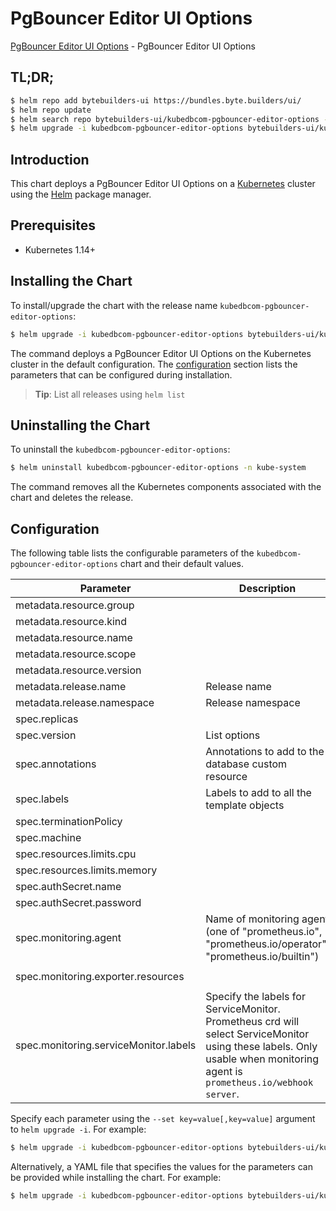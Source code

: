 # PgBouncer Editor UI Options

[PgBouncer Editor UI Options](https://byte.builders) - PgBouncer Editor UI Options

## TL;DR;

```bash
$ helm repo add bytebuilders-ui https://bundles.byte.builders/ui/
$ helm repo update
$ helm search repo bytebuilders-ui/kubedbcom-pgbouncer-editor-options --version=v0.4.21
$ helm upgrade -i kubedbcom-pgbouncer-editor-options bytebuilders-ui/kubedbcom-pgbouncer-editor-options -n kube-system --create-namespace --version=v0.4.21
```

## Introduction

This chart deploys a PgBouncer Editor UI Options on a [Kubernetes](http://kubernetes.io) cluster using the [Helm](https://helm.sh) package manager.

## Prerequisites

- Kubernetes 1.14+

## Installing the Chart

To install/upgrade the chart with the release name `kubedbcom-pgbouncer-editor-options`:

```bash
$ helm upgrade -i kubedbcom-pgbouncer-editor-options bytebuilders-ui/kubedbcom-pgbouncer-editor-options -n kube-system --create-namespace --version=v0.4.21
```

The command deploys a PgBouncer Editor UI Options on the Kubernetes cluster in the default configuration. The [configuration](#configuration) section lists the parameters that can be configured during installation.

> **Tip**: List all releases using `helm list`

## Uninstalling the Chart

To uninstall the `kubedbcom-pgbouncer-editor-options`:

```bash
$ helm uninstall kubedbcom-pgbouncer-editor-options -n kube-system
```

The command removes all the Kubernetes components associated with the chart and deletes the release.

## Configuration

The following table lists the configurable parameters of the `kubedbcom-pgbouncer-editor-options` chart and their default values.

|               Parameter               |                                                                                Description                                                                                |                          Default                          |
|---------------------------------------|---------------------------------------------------------------------------------------------------------------------------------------------------------------------------|-----------------------------------------------------------|
| metadata.resource.group               |                                                                                                                                                                           | <code>kubedb.com</code>                                   |
| metadata.resource.kind                |                                                                                                                                                                           | <code>PgBouncer</code>                                    |
| metadata.resource.name                |                                                                                                                                                                           | <code>pgbouncers</code>                                   |
| metadata.resource.scope               |                                                                                                                                                                           | <code>Namespaced</code>                                   |
| metadata.resource.version             |                                                                                                                                                                           | <code>v1alpha2</code>                                     |
| metadata.release.name                 | Release name                                                                                                                                                              | <code>""</code>                                           |
| metadata.release.namespace            | Release namespace                                                                                                                                                         | <code>""</code>                                           |
| spec.replicas                         |                                                                                                                                                                           | <code>1</code>                                            |
| spec.version                          | List options                                                                                                                                                              | <code>1.18.0</code>                                       |
| spec.annotations                      | Annotations to add to the database custom resource                                                                                                                        | <code>{}</code>                                           |
| spec.labels                           | Labels to add to all the template objects                                                                                                                                 | <code>{}</code>                                           |
| spec.terminationPolicy                |                                                                                                                                                                           | <code>WipeOut</code>                                      |
| spec.machine                          |                                                                                                                                                                           | <code>""</code>                                           |
| spec.resources.limits.cpu             |                                                                                                                                                                           | <code>500m</code>                                         |
| spec.resources.limits.memory          |                                                                                                                                                                           | <code>1Gi</code>                                          |
| spec.authSecret.name                  |                                                                                                                                                                           | <code>""</code>                                           |
| spec.authSecret.password              |                                                                                                                                                                           | <code>""</code>                                           |
| spec.monitoring.agent                 | Name of monitoring agent (one of "prometheus.io", "prometheus.io/operator", "prometheus.io/builtin")                                                                      | <code>prometheus.io/operator</code>                       |
| spec.monitoring.exporter.resources    |                                                                                                                                                                           | <code>{"requests":{"cpu":"100m","memory":"128Mi"}}</code> |
| spec.monitoring.serviceMonitor.labels | Specify the labels for ServiceMonitor. Prometheus crd will select ServiceMonitor using these labels. Only usable when monitoring agent is `prometheus.io/webhook server`. | <code>{}</code>                                           |


Specify each parameter using the `--set key=value[,key=value]` argument to `helm upgrade -i`. For example:

```bash
$ helm upgrade -i kubedbcom-pgbouncer-editor-options bytebuilders-ui/kubedbcom-pgbouncer-editor-options -n kube-system --create-namespace --version=v0.4.21 --set metadata.resource.group=kubedb.com
```

Alternatively, a YAML file that specifies the values for the parameters can be provided while
installing the chart. For example:

```bash
$ helm upgrade -i kubedbcom-pgbouncer-editor-options bytebuilders-ui/kubedbcom-pgbouncer-editor-options -n kube-system --create-namespace --version=v0.4.21 --values values.yaml
```
